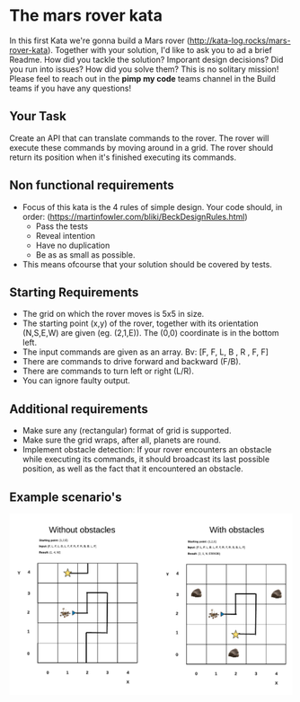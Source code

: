 # The mars rover kata

In this first Kata we're gonna build a Mars rover (http://kata-log.rocks/mars-rover-kata). 
Together with your solution, I'd like to ask you to ad a brief Readme.
How did you tackle the solution? Imporant design decisions? Did you run into issues? How did you solve them?
This is no solitary mission! 
Please feel to reach out in the **pimp my code** teams channel in the Build teams if you have any questions!
 
## Your Task
 
Create an API that can translate commands to the rover. The rover will execute these commands by moving around in a grid. The rover should return its position when it's finished executing its commands.

## Non functional requirements
- Focus of this kata is the 4 rules of simple design. Your code should, in order: (https://martinfowler.com/bliki/BeckDesignRules.html)
  - Pass the tests
  - Reveal intention
  - Have no duplication
  - Be as as small as possible. 
- This means ofcourse that your solution should be covered by tests.
 
## Starting Requirements
- The grid on which the rover moves is 5x5 in size.
- The starting point (x,y) of the rover, together with its orientation (N,S,E,W) are given (eg. (2,1,E)). The (0,0) coordinate is in the bottom left.
- The input commands are given as an array. Bv: [F, F, L, B , R , F, F]
- There are commands to drive forward and backward (F/B).
- There are commands to turn left or right (L/R).
- You can ignore faulty output.
 
## Additional requirements
- Make sure any (rectangular) format of grid is supported.
- Make sure the grid wraps, after all, planets are round.
- Implement obstacle detection: If your rover encounters an obstacle while executing its commands, it should broadcast its last possible position, as well as the fact that it encountered an obstacle.
  
## Example scenario's
![rover example](Rover.png?raw=true "Rover")
